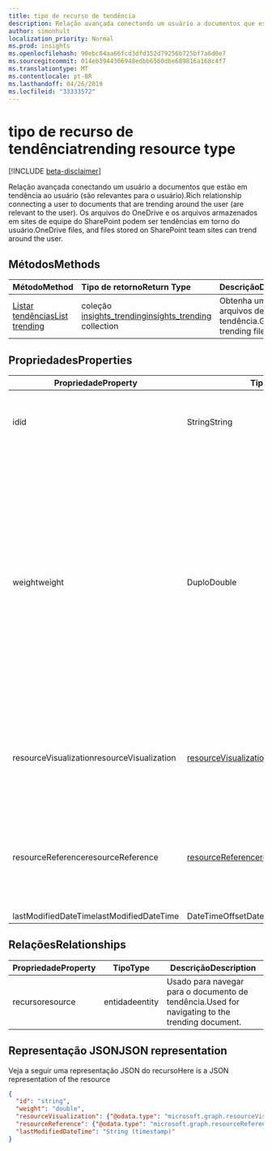 ```yaml
---
title: tipo de recurso de tendência
description: Relação avançada conectando um usuário a documentos que estão em tendência ao usuário (são relevantes para o usuário). Os arquivos do OneDrive e os arquivos armazenados em sites de equipe do SharePoint podem ser tendências em torno do usuário.
author: simonhult
localization_priority: Normal
ms.prod: insights
ms.openlocfilehash: 90ebc84aa66fcd3dfd352d79256b725bf7a6d0e7
ms.sourcegitcommit: 014eb3944306948edbb6560dbe689816a168c4f7
ms.translationtype: MT
ms.contentlocale: pt-BR
ms.lasthandoff: 04/26/2019
ms.locfileid: "33333572"
---
```

# <a name="trending-resource-type"></a><span data-ttu-id="3f769-104">tipo de recurso de tendência</span><span class="sxs-lookup"><span data-stu-id="3f769-104">trending resource type</span></span>

[!INCLUDE [beta-disclaimer](../../includes/beta-disclaimer.md)]

<span data-ttu-id="3f769-105">Relação avançada conectando um usuário a documentos que estão em tendência ao usuário (são relevantes para o usuário).</span><span class="sxs-lookup"><span data-stu-id="3f769-105">Rich relationship connecting a user to documents that are trending around the user (are relevant to the user).</span></span> <span data-ttu-id="3f769-106">Os arquivos do OneDrive e os arquivos armazenados em sites de equipe do SharePoint podem ser tendências em torno do usuário.</span><span class="sxs-lookup"><span data-stu-id="3f769-106">OneDrive files, and files stored on SharePoint team sites can trend around the user.</span></span>

## <a name="methods"></a><span data-ttu-id="3f769-107">Métodos</span><span class="sxs-lookup"><span data-stu-id="3f769-107">Methods</span></span>

| <span data-ttu-id="3f769-108">Método</span><span class="sxs-lookup"><span data-stu-id="3f769-108">Method</span></span>       | <span data-ttu-id="3f769-109">Tipo de retorno</span><span class="sxs-lookup"><span data-stu-id="3f769-109">Return Type</span></span>  |<span data-ttu-id="3f769-110">Descrição</span><span class="sxs-lookup"><span data-stu-id="3f769-110">Description</span></span>|
|:---------------|:--------|:----------|
|[<span data-ttu-id="3f769-111">Listar tendências</span><span class="sxs-lookup"><span data-stu-id="3f769-111">List trending</span></span>](../api/insights-list-trending.md) |<span data-ttu-id="3f769-112">coleção [insights_trending](insights-trending.md)</span><span class="sxs-lookup"><span data-stu-id="3f769-112">[insights_trending](insights-trending.md) collection</span></span>| <span data-ttu-id="3f769-113">Obtenha uma lista de arquivos de tendência.</span><span class="sxs-lookup"><span data-stu-id="3f769-113">Get a list of trending files.</span></span>|

## <a name="properties"></a><span data-ttu-id="3f769-114">Propriedades</span><span class="sxs-lookup"><span data-stu-id="3f769-114">Properties</span></span>

| <span data-ttu-id="3f769-115">Propriedade</span><span class="sxs-lookup"><span data-stu-id="3f769-115">Property</span></span>      | <span data-ttu-id="3f769-116">Tipo</span><span class="sxs-lookup"><span data-stu-id="3f769-116">Type</span></span>                              | <span data-ttu-id="3f769-117">Descrição</span><span class="sxs-lookup"><span data-stu-id="3f769-117">Description</span></span>  |
| ------------- |---------------                    | -------------|
| <span data-ttu-id="3f769-118">id</span><span class="sxs-lookup"><span data-stu-id="3f769-118">id</span></span>                    | <span data-ttu-id="3f769-119">String</span><span class="sxs-lookup"><span data-stu-id="3f769-119">String</span></span>                    | <span data-ttu-id="3f769-120">Identificador exclusivo da relação.</span><span class="sxs-lookup"><span data-stu-id="3f769-120">Unique identifier of the relationship.</span></span> <span data-ttu-id="3f769-121">Somente leitura.</span><span class="sxs-lookup"><span data-stu-id="3f769-121">Read only.</span></span>        |
| <span data-ttu-id="3f769-122">weight</span><span class="sxs-lookup"><span data-stu-id="3f769-122">weight</span></span>                | <span data-ttu-id="3f769-123">Duplo</span><span class="sxs-lookup"><span data-stu-id="3f769-123">Double</span></span>                    | <span data-ttu-id="3f769-124">Valor que indica quanto o documento está em tendência no momento.</span><span class="sxs-lookup"><span data-stu-id="3f769-124">Value indicating how much the document is currently trending.</span></span> <span data-ttu-id="3f769-125">Quanto maior o número, mais o documento está atualmente em tendência ao usuário (o que é mais relevante).</span><span class="sxs-lookup"><span data-stu-id="3f769-125">The larger the number, the more the document is currently trending around the user (the more relevant it is).</span></span> <span data-ttu-id="3f769-126">Os documentos retornados são classificados por esse valor.</span><span class="sxs-lookup"><span data-stu-id="3f769-126">Returned documents are sorted by this value.</span></span>  |
| <span data-ttu-id="3f769-127">resourceVisualization</span><span class="sxs-lookup"><span data-stu-id="3f769-127">resourceVisualization</span></span> | [<span data-ttu-id="3f769-128">resourceVisualization</span><span class="sxs-lookup"><span data-stu-id="3f769-128">resourceVisualization</span></span>](insights-resourcevisualization.md)    | <span data-ttu-id="3f769-129">Propriedades que você pode usar para visualizar o documento em sua experiência.</span><span class="sxs-lookup"><span data-stu-id="3f769-129">Properties that you can use to visualize the document in your experience.</span></span> |
| <span data-ttu-id="3f769-130">resourceReference</span><span class="sxs-lookup"><span data-stu-id="3f769-130">resourceReference</span></span>     | [<span data-ttu-id="3f769-131">resourceReference</span><span class="sxs-lookup"><span data-stu-id="3f769-131">resourceReference</span></span>](insights-resourcereference.md)        | <span data-ttu-id="3f769-132">Propriedades de referência do documento de tendência, como a URL e o tipo do documento.</span><span class="sxs-lookup"><span data-stu-id="3f769-132">Reference properties of the trending document, such as the url and type of the document.</span></span> |
| <span data-ttu-id="3f769-133">lastModifiedDateTime</span><span class="sxs-lookup"><span data-stu-id="3f769-133">lastModifiedDateTime</span></span>  | <span data-ttu-id="3f769-134">DateTimeOffset</span><span class="sxs-lookup"><span data-stu-id="3f769-134">DateTimeOffset</span></span>            | |
## <a name="relationships"></a><span data-ttu-id="3f769-135">Relações</span><span class="sxs-lookup"><span data-stu-id="3f769-135">Relationships</span></span>

| <span data-ttu-id="3f769-136">Propriedade</span><span class="sxs-lookup"><span data-stu-id="3f769-136">Property</span></span>      | <span data-ttu-id="3f769-137">Tipo</span><span class="sxs-lookup"><span data-stu-id="3f769-137">Type</span></span>          | <span data-ttu-id="3f769-138">Descrição</span><span class="sxs-lookup"><span data-stu-id="3f769-138">Description</span></span>  |
| ------------- |---------------| -------------|
| <span data-ttu-id="3f769-139">recurso</span><span class="sxs-lookup"><span data-stu-id="3f769-139">resource</span></span>      | <span data-ttu-id="3f769-140">entidade</span><span class="sxs-lookup"><span data-stu-id="3f769-140">entity</span></span>        | <span data-ttu-id="3f769-141">Usado para navegar para o documento de tendência.</span><span class="sxs-lookup"><span data-stu-id="3f769-141">Used for navigating to the trending document.</span></span> |

## <a name="json-representation"></a><span data-ttu-id="3f769-142">Representação JSON</span><span class="sxs-lookup"><span data-stu-id="3f769-142">JSON representation</span></span>

<span data-ttu-id="3f769-143">Veja a seguir uma representação JSON do recurso</span><span class="sxs-lookup"><span data-stu-id="3f769-143">Here is a JSON representation of the resource</span></span>

<!-- {
  "blockType": "resource",
  "keyProperty":"id",
  "optionalProperties": [
    "resource"
  ],
  "@odata.type": "microsoft.graph.trending"
}-->

```json
{
  "id": "string",
  "weight": "double",
  "resourceVisualization": {"@odata.type": "microsoft.graph.resourceVisualization"},
  "resourceReference": {"@odata.type": "microsoft.graph.resourceReference"},
  "lastModifiedDateTime": "String (timestamp)"
}
```
